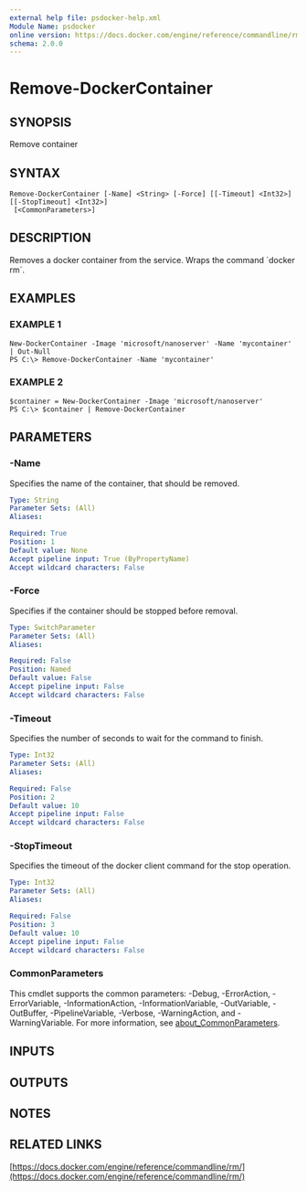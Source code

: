 ```yaml
---
external help file: psdocker-help.xml
Module Name: psdocker
online version: https://docs.docker.com/engine/reference/commandline/rm/
schema: 2.0.0
---
```


# Remove-DockerContainer

## SYNOPSIS
Remove container

## SYNTAX

```
Remove-DockerContainer [-Name] <String> [-Force] [[-Timeout] <Int32>] [[-StopTimeout] <Int32>]
 [<CommonParameters>]
```

## DESCRIPTION
Removes a docker container from the service.
Wraps the command \`docker rm\`.

## EXAMPLES

### EXAMPLE 1
```
New-DockerContainer -Image 'microsoft/nanoserver' -Name 'mycontainer' | Out-Null
PS C:\> Remove-DockerContainer -Name 'mycontainer'
```

### EXAMPLE 2
```
$container = New-DockerContainer -Image 'microsoft/nanoserver'
PS C:\> $container | Remove-DockerContainer
```

## PARAMETERS

### -Name
Specifies the name of the container, that should be removed.

```yaml
Type: String
Parameter Sets: (All)
Aliases:

Required: True
Position: 1
Default value: None
Accept pipeline input: True (ByPropertyName)
Accept wildcard characters: False
```

### -Force
Specifies if the container should be stopped before removal.

```yaml
Type: SwitchParameter
Parameter Sets: (All)
Aliases:

Required: False
Position: Named
Default value: False
Accept pipeline input: False
Accept wildcard characters: False
```

### -Timeout
Specifies the number of seconds to wait for the command to finish.

```yaml
Type: Int32
Parameter Sets: (All)
Aliases:

Required: False
Position: 2
Default value: 10
Accept pipeline input: False
Accept wildcard characters: False
```

### -StopTimeout
Specifies the timeout of the docker client command for the stop operation.

```yaml
Type: Int32
Parameter Sets: (All)
Aliases:

Required: False
Position: 3
Default value: 10
Accept pipeline input: False
Accept wildcard characters: False
```

### CommonParameters
This cmdlet supports the common parameters: -Debug, -ErrorAction, -ErrorVariable, -InformationAction, -InformationVariable, -OutVariable, -OutBuffer, -PipelineVariable, -Verbose, -WarningAction, and -WarningVariable. For more information, see [about_CommonParameters](http://go.microsoft.com/fwlink/?LinkID=113216).

## INPUTS

## OUTPUTS

## NOTES

## RELATED LINKS

[https://docs.docker.com/engine/reference/commandline/rm/](https://docs.docker.com/engine/reference/commandline/rm/)

